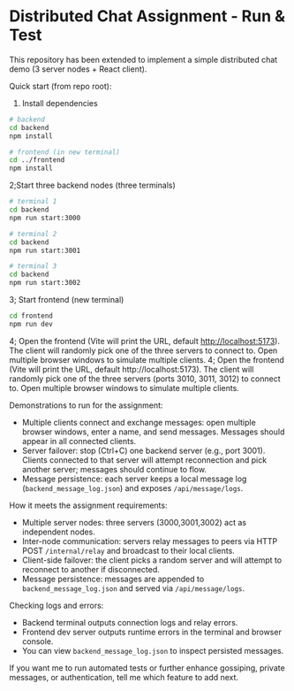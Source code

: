 # Distributed Chat Assignment - Run & Test

This repository has been extended to implement a simple distributed chat demo (3 server nodes + React client).

Quick start (from repo root):

1) Install dependencies

```bash
# backend
cd backend
npm install

# frontend (in new terminal)
cd ../frontend
npm install
```

2;Start three backend nodes (three terminals)

```bash
# terminal 1
cd backend
npm run start:3000

# terminal 2
cd backend
npm run start:3001

# terminal 3
cd backend
npm run start:3002
```

3; Start frontend (new terminal)

```bash
cd frontend
npm run dev
```

4; Open the frontend (Vite will print the URL, default <http://localhost:5173>). The client will randomly pick one of the three servers to connect to. Open multiple browser windows to simulate multiple clients.
4; Open the frontend (Vite will print the URL, default http://localhost:5173). The client will randomly pick one of the three servers (ports 3010, 3011, 3012) to connect to. Open multiple browser windows to simulate multiple clients.

Demonstrations to run for the assignment:

- Multiple clients connect and exchange messages: open multiple browser windows, enter a name, and send messages. Messages should appear in all connected clients.
- Server failover: stop (Ctrl+C) one backend server (e.g., port 3001). Clients connected to that server will attempt reconnection and pick another server; messages should continue to flow.
- Message persistence: each server keeps a local message log (`backend_message_log.json`) and exposes `/api/message/logs`.

How it meets the assignment requirements:

- Multiple server nodes: three servers (3000,3001,3002) act as independent nodes.
- Inter-node communication: servers relay messages to peers via HTTP POST `/internal/relay` and broadcast to their local clients.
- Client-side failover: the client picks a random server and will attempt to reconnect to another if disconnected.
- Message persistence: messages are appended to `backend_message_log.json` and served via `/api/message/logs`.

Checking logs and errors:

- Backend terminal outputs connection logs and relay errors.
- Frontend dev server outputs runtime errors in the terminal and browser console.
- You can view `backend_message_log.json` to inspect persisted messages.

If you want me to run automated tests or further enhance gossiping, private messages, or authentication, tell me which feature to add next.
